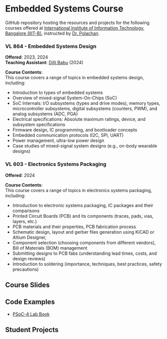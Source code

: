 # Embedded Systems Course  
GitHub repository hosting the resources and projects for the following courses offered at [International Institute of Information Technology, Bangalore (IIIT-B)](https://www.iiitb.ac.in/), instructed by [Dr. Polachan](https://sites.google.com/view/cdwl/professor).

### VL 864 - Embedded Systems Design  
**Offered**: 2023, 2024  
**Teaching Assistant**: [Dilli Babu](https://www.linkedin.com/in/dilli-babu-porlapothula-a123951b1) (2024)

**Course Contents**:  
This course covers a range of topics in embedded systems design, including:  
- Introduction to types of embedded systems  
- Overview of mixed-signal System-On-Chips (SoC)  
- SoC Internals: I/O subsystems (types and drive modes), memory types, microcontroller subsystems, digital subsystems (counters, PWM), and analog subsystems (ADC, PGA)  
- Electrical specifications: Absolute maximum ratings, device, and subsystem specifications  
- Firmware design, IC programming, and bootloader concepts  
- Embedded communication protocols (I2C, SPI, UART)  
- Power management, ultra-low power design  
- Case studies of mixed-signal system designs (e.g., on-body wearable designs)

### VL 603 - Electronics Systems Packaging  
**Offered**: 2024  

**Course Contents**:  
This course covers a range of topics in electronics systems packaging, including:  
- Introduction to electronic systems packaging, IC packages and their comparisons  
- Printed Circuit Boards (PCB) and its components (traces, pads, vias, layers, etc.)  
- PCB materials and their properties, PCB fabrication process 
- Schematic design, layout and gerber files generation using KiCAD or Altium Designer, 
- Component selection (choosing components from different vendors), Bill of Materials (BOM) management  
- Submitting designs to PCB fabs (understanding lead times, costs, and design reviews)  
- Introduction to soldering (importance, techniques, best practices, safety precautions)  

## Course Slides

## Code Examples
- [PSoC-4 Lab Book](Code%20Examples/README.md)

## Student Projects
